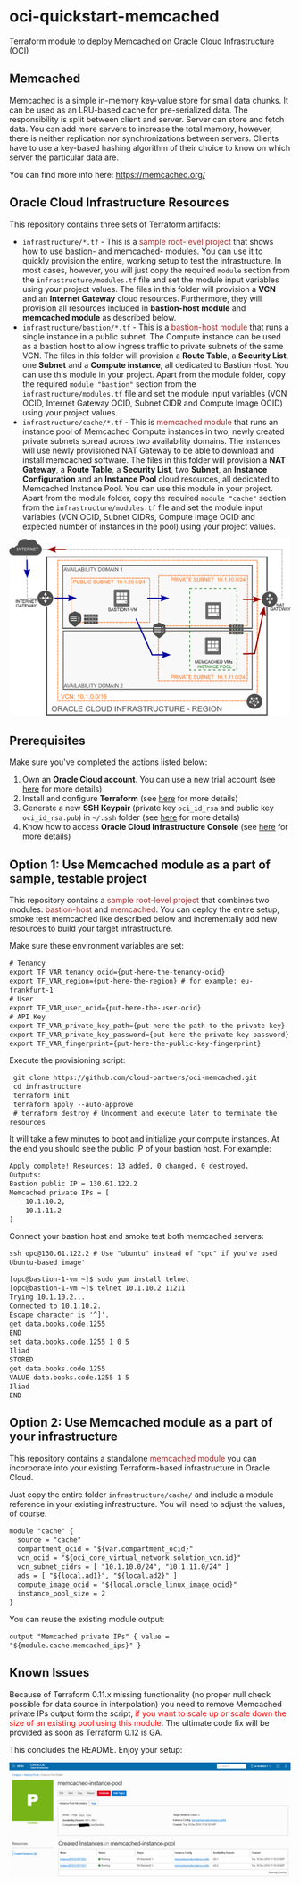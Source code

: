 # oci-quickstart-memcached
Terraform module to deploy Memcached on Oracle Cloud Infrastructure (OCI)

## Memcached
Memcached is a simple in-memory key-value store for small data chunks. It can be used as an LRU-based cache for pre-serialized data. The responsibility is split between client and server. Server can store and fetch data. You can add more servers to increase the total memory, however, there is neither replication nor synchronizations between servers. Clients have to use a key-based hashing algorithm of their choice to know on which server the particular data are.

You can find more info here: https://memcached.org/

## Oracle Cloud Infrastructure Resources
This repository contains three sets of Terraform artifacts:

* `infrastructure/*.tf` - This is a <span style="color:brown">sample root-level project</span> that shows how to use bastion- and memcached- modules. You can use it to quickly provision the entire, working setup to test the infrastructure. In most cases, however, you will just copy the required `module` section from the `infrastructure/modules.tf` file and set the module input variables using your project values.  The files in this folder will provision a **VCN** and an **Internet Gateway** cloud resources. Furthermore, they will provision all resources included in **bastion-host module** and **memcached module** as described below.
* `infrastructure/bastion/*.tf` - This is a <span style="color:brown">bastion-host module</span> that runs a single instance in a public subnet. The Compute instance can be used as a bastion host to allow ingress traffic to private subnets of the same VCN.  The files in this folder will provision a **Route Table**, a **Security List**, one **Subnet** and a **Compute instance**, all dedicated to Bastion Host.  You can use this module in your project. Apart from the module folder, copy the required `module "bastion"` section from the `infrastructure/modules.tf` file and set the module input variables (VCN OCID, Internet Gateway OCID, Subnet CIDR and Compute Image OCID) using your project values.
* `infrastructure/cache/*.tf` - This is <span style="color:brown">memcached module</span> that runs an instance pool of Memcached Compute instances in two, newly created private subnets spread across two availability domains. The instances will use newly provisioned NAT Gateway to be able to download and install memcached software.  The files in this folder will provision a **NAT Gateway**, a **Route Table**, a **Security List**, two **Subnet**, an **Instance Configuration** and an **Instance Pool** cloud resources, all dedicated to Memcached Instance Pool.  You can use this module in your project. Apart from the module folder, copy the required `module "cache"` section from the `infrastructure/modules.tf` file and set the module input variables (VCN OCID, Subnet CIDRs, Compute Image OCID and expected number of instances in the pool) using your project values.

![](docs/architecture.oci.png)

## Prerequisites
Make sure you've completed the actions listed below:
1. Own an **Oracle Cloud account**. You can use a new trial account (see [here](https://cloudcomputingrecipes.com/2018/10/08/oci-1-cloud-account/) for more details)
2. Install and configure **Terraform** (see [here](https://cloudcomputingrecipes.com/2018/10/30/oci-7-terraform-setup/) for more details)
3. Generate a new **SSH Keypair** (private key `oci_id_rsa` and public key `oci_id_rsa.pub`) in `~/.ssh` folder (see [here](https://cloudcomputingrecipes.com/2018/10/21/ssh-keypair/) for more details)
4. Know how to access **Oracle Cloud Infrastructure Console** (see [here](https://cloudcomputingrecipes.com/2018/10/09/oci-2-access-oci-console/) for more details)

## Option 1: Use Memcached module as a part of sample, testable project
This repository contains a <span style="color:brown">sample root-level project</span> that combines two modules: <span style="color:brown">bastion-host</span> and <span style="color:brown">memcached</span>. You can deploy the entire setup, smoke test memcached like described below and incrementally add new resources to build your target infrastructure.

Make sure these environment variables are set:
```shell
# Tenancy
export TF_VAR_tenancy_ocid={put-here-the-tenancy-ocid}
export TF_VAR_region={put-here-the-region} # for example: eu-frankfurt-1
# User
export TF_VAR_user_ocid={put-here-the-user-ocid}
# API Key
export TF_VAR_private_key_path={put-here-the-path-to-the-private-key}
export TF_VAR_private_key_password={put-here-the-private-key-password}
export TF_VAR_fingerprint={put-here-the-public-key-fingerprint}
```
Execute the provisioning script:
```shell
 git clone https://github.com/cloud-partners/oci-memcached.git
 cd infrastructure
 terraform init
 terraform apply --auto-approve
 # terraform destroy # Uncomment and execute later to terminate the resources
```
It will take a few minutes to boot and initialize your compute instances. At the end you should see the public IP of your bastion host. For example:
```shell
Apply complete! Resources: 13 added, 0 changed, 0 destroyed.
Outputs:
Bastion public IP = 130.61.122.2
Memcached private IPs = [
    10.1.10.2,
    10.1.11.2
]
```
Connect your bastion host and smoke test both memcached servers:
```shell
ssh opc@130.61.122.2 # Use "ubuntu" instead of "opc" if you've used Ubuntu-based image'
```
```
[opc@bastion-1-vm ~]$ sudo yum install telnet
[opc@bastion-1-vm ~]$ telnet 10.1.10.2 11211
Trying 10.1.10.2...
Connected to 10.1.10.2.
Escape character is '^]'.
get data.books.code.1255
END
set data.books.code.1255 1 0 5
Iliad
STORED
get data.books.code.1255
VALUE data.books.code.1255 1 5
Iliad
END
```

## Option 2: Use Memcached module as a part of your infrastructure
This repository contains a standalone <span style="color:brown">memcached module</span> you can incorporate into your existing Terraform-based infrastructure in Oracle Cloud.

Just copy the entire folder `infrastructure/cache/` and include a module reference in your existing infrastructure. You will need to adjust the values, of course.
```
module "cache" {
  source = "cache"
  compartment_ocid = "${var.compartment_ocid}"
  vcn_ocid = "${oci_core_virtual_network.solution_vcn.id}"
  vcn_subnet_cidrs = [ "10.1.10.0/24", "10.1.11.0/24" ]
  ads = [ "${local.ad1}", "${local.ad2}" ]
  compute_image_ocid = "${local.oracle_linux_image_ocid}"
  instance_pool_size = 2
}
```
You can reuse the existing module output:
```
output "Memcached private IPs" { value = "${module.cache.memcached_ips}" }
```
## Known Issues
Because of Terraform 0.11.x missing functionality (no proper null check possible for data source in interpolation) you need to remove Memcached private IPs output form the script, <span style="color:red">if you want to scale up or scale down the size of an existing pool using this module</span>. The ultimate code fix will be provided as soon as Terraform 0.12 is GA.

This concludes the README. Enjoy your setup:

![](docs/instance-pool-screen.png)
